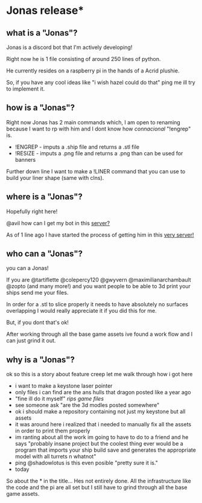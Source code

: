 # Jonas release*

## **what is a "Jonas"?**

Jonas is a discord bot that I'm actively developing!

Right now he is 1 file consisting of around 250 lines of python.

He currently resides on a raspberry pi in the hands of a Acrid plushie.

So, if you have any cool ideas like "i wish hazel could do that" ping me ill try to implement it.

## **how is a "Jonas"?**

Right now Jonas has 2 main commands which, I am open to renaming because I want to rp with him and I dont know how *connacional* "!engrep" is.

* !ENGREP - imputs a .ship file and returns a .stl file
* !RESIZE - imputs a .png file and returns a .png than can be used for banners
  
Further down line I want to make a !LINER command that you can use to build your liner shape (same with clns).

## **where is a "Jonas"?**

Hopefully right here!

@avil how can I get my bot in this [server?](https://discord.com/invite/nebulousfc)

As of 1 line ago I have started the process of getting him in this [very server!](https://discord.com/invite/nebulousfc)

## **who can a "Jonas"?**

you can a Jonas!

If you are @tartiflette @colepercy120 @gwyvern  @maximilianarchambault @zopto (and many more!) and you want people to be able to 3d print your ships send me your files.

In order for a .stl to slice properly it needs to have absolutely no surfaces overlapping I would really appreciate it if you did this for me.

But, if you dont that's ok! 

After working through all the base game assets ive found a work flow and I can just grind it out.


## **why is a "Jonas"?**

ok so this is a story about feature creep let me walk through how i got here 
* i want to make a keystone laser pointer
* only files i can find are the ans hulls that dragon posted like a year ago
* "fine ill do it myself" *rips game files*
* see someone ask "are the 3d modles posted somewhere"
* ok i should make a repository containing not just my keystone but all assets
* it was around here i realized that i needed to manually fix all the assets in order to print them properly 
* im ranting about all the work im going to have to do to a friend and he says "probably insane project but the coolest thing ever would be a program that imports your ship build save and generates the appropriate model with all turrets n whatnot"
* ping @shadowlotus is this even posible "pretty sure it is."
* today

So about the * in the title...
Hes not entirely done.
All the infrastructure like the code and the pi are all set but I still have to grind through all the base game assets.
